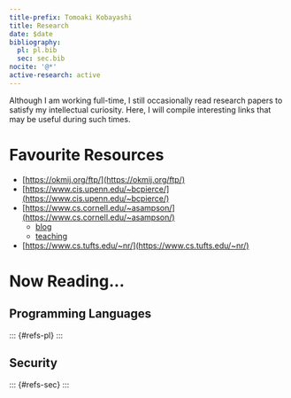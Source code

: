 ```yaml
---
title-prefix: Tomoaki Kobayashi
title: Research
date: $date
bibliography: 
  pl: pl.bib
  sec: sec.bib
nocite: '@*'
active-research: active
---
```


Although I am working full-time, I still occasionally read research papers to satisfy my intellectual curiosity.
Here, I will compile interesting links that may be useful during such times.

# Favourite Resources

- [https://okmij.org/ftp/](https://okmij.org/ftp/)
- [https://www.cis.upenn.edu/~bcpierce/](https://www.cis.upenn.edu/~bcpierce/)
- [https://www.cs.cornell.edu/~asampson/](https://www.cs.cornell.edu/~asampson/)
  - [blog](https://www.cs.cornell.edu/~asampson/blog/)
  - [teaching](https://www.cs.cornell.edu/~asampson/teaching.html)
- [https://www.cs.tufts.edu/~nr/](https://www.cs.tufts.edu/~nr/)

# Now Reading...

## Programming Languages

::: {#refs-pl}
:::

## Security

::: {#refs-sec}
:::

